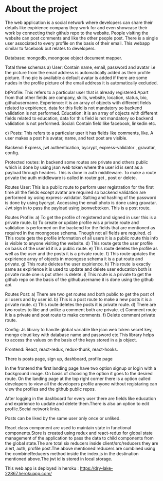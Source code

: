 # About the project

The web application is a social network where developers can share their details like expirience company they work for and even showcase their work by connecting their github repo to the website. People visiting the website can post comments and like the other people post. There is a single user associated to every profile on the basis of their email. This webapp similar to facebook but relates to developers.

Database: mongodb, moongose object document mapper.

Total three schemas  a) User: Contain name, email, password and avatar i.e the picture from the email address is automatically added as their profile picture. If no pic is available a default avatar is added if there are some nudes in the profile picture of the email address it is automatically excluded.

b)Profile: This refers to a particular user that is already registered.Apart from that other fields are company, skills, website, location, status, bio, githubusername. Experience: it is an array of objects with different fields related to expirience, data for this field is not mandatory so backend validation is not performed. Education: it is an array of objects with different fields related to education, data for this field is not mandatory so backend validation is not performed. Social: Contain field like facebook, linkedin etc.

c) Posts: This refers to a particular user it has fields like comments, like. A user makes a post his avatar, name, and text post are visible.

Backend: Express, jwt authentication, bycrypt, express-validator , gravatar, config.

Protected routes: In backend some routes are private and others public which is done by using json web token where the user id is sent as a payload through headers. This is done in auth middleware. To make a route private the auth middleware is called in router.get , post or delete.

Routes User: This is a public route to perform user registration for the first time all the fields except avatar are required so backend validation are performed by using express-validator. Salting and hashing of the password is done by using bycrypt. Accessing the email photo is done using gravatar. Jwt sign in to pass the payload using jsonwebtoken. This is a post route.

Routes Profile: a) To get the profile of registered and signed in user this is a private route. b) To create or update profile wis a private route and validation is performed on the backend for the fields that are mentioned as required in the moongoose schema. Though not all fields are required. c) This route gets the profile information of all users it is a public route this info is visible to anyone visiting the website. d) This route gets the user profile on basis of the user id it is a public route. e) This route deletes the profile as well as the user and the posts it is a private route. f) This route updates the expirience array of objects in moongose schema it is a put route and private. g) This route deletes the user expirience. h) This route is exactly same as expirience it is used to update and delete user education both is private route one is put other is delete. i) This route is a private to get the github repo on the basis of the githubusername it is done using the github api.

Routes Post: a) There are two get routes and both public to get the post of all users and by user id. b) This is a post route to make a new posts it is a private route. c) This route deletes the posts it is private route. d) There are two routes to like and unlike a comment both are private. e) Comment route it is a private and post route to make comments. f) Delete comment private route.

Config: Js library to handle global variable like json web token secret key, mongo cloud key with database name and password etc.This library helps to access the values on the basis of the keys stored in a js object.

Frontend: React, react-redux, redux-thunk, react-hooks.

There is posts page, sign up, dashboard, profile page

In the frontend the first landing page have two option signup or login with a background image. On basis of choosing the option it goes to the desired route. On the landing page at the top right corner there is a option called developers to view all the developers profile anyone without registaring can view the profiles and the github public repos.

After logging in the dashboard for every user there are fields like education and expirience to update and delete them.There is also an option to edit profile.Social network links.

Posts can be liked by the same user only once or unliked.

React class component are used to maintain state in functional components.Store is created using redux and react-redux for global state management of the application to pass the data to child components from the global state.The are total six reducers inside client/src/reducers they are alert, auth, profile post.The above mentioned reducers are combined using the combineReducers method inside the index.js in the destination mentioned above.The jwt id is stored in local storage.

This web app is deployed in heroku : https://dry-lake-22867.herokuapp.com/